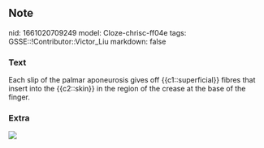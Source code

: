 ## Note
nid: 1661020709249
model: Cloze-chrisc-ff04e
tags: GSSE::!Contributor::Victor_Liu
markdown: false

### Text
Each slip of the palmar aponeurosis gives off {{c1::superficial}} fibres that insert into the {{c2::skin}} in the region of the crease at the base of the finger.

### Extra
<img src="paste-5c277108821ba2a3fd83dd8c7b805b5abaf16955.jpg">
